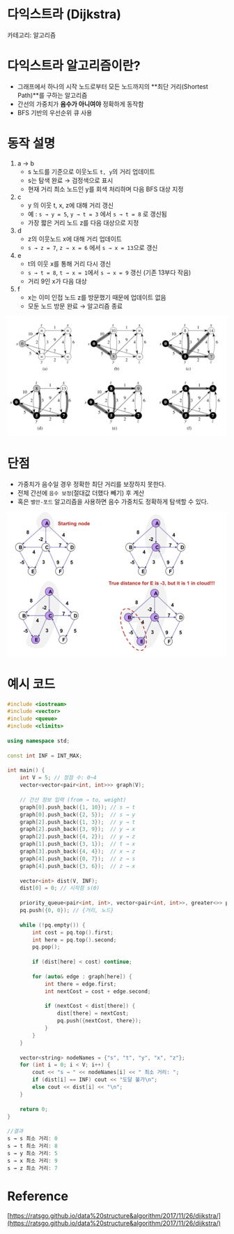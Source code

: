 # 다익스트라 (Dijkstra)

카테고리: 알고리즘

# 다익스트라 알고리즘이란?

- 그래프에서 하나의 시작 노드로부터 모든 노드까지의 **최단 거리(Shortest Path)**를 구하는 알고리즘
- 간선의 가중치가 **음수가 아니여야** 정확하게 동작함
- BFS 기반의 우선순위 큐 사용

# 동작 설명

1. a → b
    - s 노드를 기준으로 이웃노드 `t, y`의 거리 업데이트
    - s는 탐색 완료 → 검정색으로 표시
    - 현재 거리 최소 노드인 y를 회색 처리하며 다음 BFS 대상 지정
2. c
    - y 의 이웃 t, x, z에 대해 거리 갱신
    - 예 : `s → y = 5`, `y → t = 3` 에서 `s → t = 8` 로 갱신됨
    - 가장 짧은 거리 노드 z를 다음 대상으로 지정
3. d
    - z의 이웃노드 x에 대해 거리 업데이트
    - `s → z = 7`, `z → x = 6` 에서 `s → x = 13`으로 갱신
4. e
    - t의 이웃 x를 통해 거리 다시 갱신
    - `s → t = 8`, `t → x = 1`에서 `s → x = 9` 갱신 (기존 13부다 작음)
    - 거리 9인 x가 다음 대상
5. f
    - x는 이미 인접 노드 z를 방문했기 때문에 업데이트 없음
    - 모둔 노드 방문 완료 → 알고리즘 종료

![image.png](./assets/다익스트라1.png)

# 단점

- 가중치가 음수일 경우 정확한 최단 거리를 보장하지 못한다.
- 전체 간선에 `음수 보정`(절대값 더했다 빼기) 후 계산
- 혹은 `밸만-포드` 알고리즘을 사용하면 음수 가중치도 정확하게 탐색할 수 있다.

![image.png](./assets/다익스트라2.png)

# 예시 코드

```cpp
#include <iostream>
#include <vector>
#include <queue>
#include <climits>

using namespace std;

const int INF = INT_MAX;

int main() {
    int V = 5; // 정점 수: 0~4
    vector<vector<pair<int, int>>> graph(V);

    // 간선 정보 입력 (from → to, weight)
    graph[0].push_back({1, 10}); // s → t
    graph[0].push_back({2, 5});  // s → y
    graph[2].push_back({1, 3});  // y → t
    graph[2].push_back({3, 9});  // y → x
    graph[2].push_back({4, 2});  // y → z
    graph[1].push_back({3, 1});  // t → x
    graph[3].push_back({4, 4});  // x → z 
    graph[4].push_back({0, 7});  // z → s
    graph[4].push_back({3, 6});  // z → x 

    vector<int> dist(V, INF);
    dist[0] = 0; // 시작점 s(0)

    priority_queue<pair<int, int>, vector<pair<int, int>>, greater<>> pq;
    pq.push({0, 0}); // {거리, 노드}

    while (!pq.empty()) {
        int cost = pq.top().first;
        int here = pq.top().second;
        pq.pop();

        if (dist[here] < cost) continue;

        for (auto& edge : graph[here]) {
            int there = edge.first;
            int nextCost = cost + edge.second;

            if (nextCost < dist[there]) {
                dist[there] = nextCost;
                pq.push({nextCost, there});
            }
        }
    }

    vector<string> nodeNames = {"s", "t", "y", "x", "z"};
    for (int i = 0; i < V; i++) {
        cout << "s → " << nodeNames[i] << " 최소 거리: ";
        if (dist[i] == INF) cout << "도달 불가\n";
        else cout << dist[i] << "\n";
    }

    return 0;
}

//결과
s → s 최소 거리: 0
s → t 최소 거리: 8
s → y 최소 거리: 5
s → x 최소 거리: 9
s → z 최소 거리: 7
```
# Reference
[https://ratsgo.github.io/data%20structure&algorithm/2017/11/26/dijkstra/](https://ratsgo.github.io/data%20structure&algorithm/2017/11/26/dijkstra/)